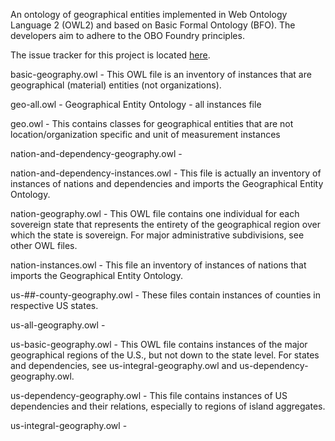 An ontology of geographical entities implemented in Web Ontology Language 2 (OWL2) and based on Basic Formal Ontology (BFO). The developers aim to adhere to the OBO Foundry principles.

The issue tracker for this project is located [here](https://ontology.atlassian.net/browse/GEO).

basic-geography.owl - This OWL file is an inventory of instances that are geographical (material) entities (not organizations). 

geo-all.owl - Geographical Entity Ontology - all instances file 

geo.owl - This contains classes for geographical entities that are not location/organization specific and unit of measurement instances 

nation-and-dependency-geography.owl - 

nation-and-dependency-instances.owl - This file is actually an inventory of instances of nations and dependencies and imports the Geographical Entity Ontology. 

nation-geography.owl - This OWL file contains one individual for each sovereign state that represents the entirety of the geographical region over which the state is sovereign. For major administrative subdivisions, see other OWL files. 

nation-instances.owl - This file an inventory of instances of nations that imports the Geographical Entity Ontology. 

us-##-county-geography.owl - These files contain instances of counties in respective US states. 

us-all-geography.owl - 

us-basic-geography.owl - This OWL file contains instances of the major geographical regions of the U.S., but not down to the state level. For states and dependencies, see us-integral-geography.owl and us-dependency-geography.owl. 

us-dependency-geography.owl - This file contains instances of US dependencies and their relations, especially to regions of island aggregates. 

us-integral-geography.owl -